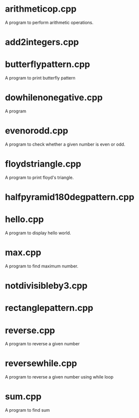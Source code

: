 # arithmeticop.cpp
A program to perform arithmetic operations.

# add2integers.cpp

# butterflypattern.cpp
A program to print butterfly pattern

# dowhilenonegative.cpp
A program 

# evenorodd.cpp
A program to check whether a given number is even or odd.

# floydstriangle.cpp
A program to print floyd's triangle.

# halfpyramid180degpattern.cpp


# hello.cpp
A program to display hello world.

# max.cpp
A program to find maximum number.

# notdivisibleby3.cpp


# rectanglepattern.cpp


# reverse.cpp
A program to reverse a given number

# reversewhile.cpp
A program to reverse a given number using while loop

# sum.cpp
A program to find sum






